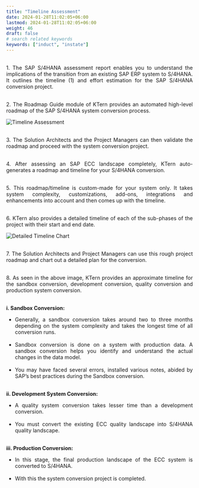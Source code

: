 ```yaml
---
title: "Timeline Assessment"
date: 2024-01-28T11:02:05+06:00
lastmod: 2024-01-28T11:02:05+06:00
weight: 46
draft: false
# search related keywords
keywords: ["induct", "instate"]
---
```

<div style='text-align: justify;'>

</br>1. The SAP S/4HANA assessment report enables you to understand the implications of the transition from an existing SAP ERP system to S/4HANA. It  outlines the timeline (1) and effort estimation for the SAP S/4HANA conversion project.

</br>2. The Roadmap Guide module of KTern provides an automated high-level roadmap of the SAP S/4HANA system conversion process. 

![Timeline Assessment](https://storage.googleapis.com/ktern-public-files/product-documentation/Digital%20Maps/127_launch_project_team_size_timeline_assessment_digital_maps.png)

</br>3. The Solution Architects and the Project Managers can then validate the roadmap and proceed with the system conversion project.

</br>4. After assessing an SAP ECC landscape completely, KTern auto-generates a roadmap and timeline for your S/4HANA conversion. 

</br>5. This roadmap/timeline is custom-made for your system only. It takes system complexity, customizations, add-ons, integrations and enhancements into account and then comes up with the timeline.

</br>6. KTern also provides a detailed timeline of each of the sub-phases of the project with their start and end date. 

![Detailed Timeline Chart](https://storage.googleapis.com/ktern-public-files/product-documentation/Digital%20Maps/128_timeline_assessment_digital_maps.png)

</br>7. The Solution Architects and Project Managers can use this rough project roadmap and chart out a detailed plan for the conversion.

</br>8. As seen in the above image, KTern provides an approximate timeline for the sandbox conversion, development conversion, quality conversion and production system conversion.

</br>**i. Sandbox Conversion:**
<ul>
<li>
Generally, a sandbox conversion takes around two to three months depending on the system complexity and takes the longest time of all conversion runs.
</li></br>
<li>
Sandbox conversion is done on a system with production data. A sandbox conversion helps you identify and understand the actual changes in the data model. 
</li></br>
<li>
You may have faced several errors, installed various notes, abided by SAP’s best practices during the Sandbox conversion.
</li>
</ul>

</br>**ii. Development System Conversion:**
<ul>
<li>
A quality system conversion takes lesser time than a development conversion. 
</li></br>
<li>
You must convert the existing ECC quality landscape into S/4HANA quality landscape.
</li>
</ul>

</br>**iii. Production Conversion:**
<ul>
<li>
In this stage, the final production landscape of the ECC system is converted to S/4HANA. 
</li></br>
<li>
With this the system conversion project is completed.
</li>
</ul>

</div>